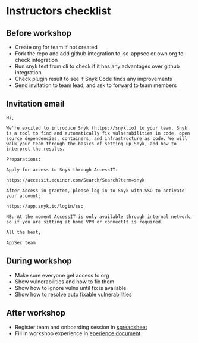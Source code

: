 # Instructors checklist

## Before workshop

- Create org for team if not created
- Fork the repo and add github integration to isc-appsec or own org to check integration
- Run snyk test from cli to check if it has any advantages over github integration
- Check plugin result to see if Snyk Code finds any improvements
- Send invitation to team lead, and ask to forward to team members

## Invitation email
```
Hi,

We're excited to introduce Snyk (https://snyk.io) to your team. Snyk is a tool to find and automatically fix vulnerabilities in code, open source dependencies, containers, and infrastructure as code. We will walk your team through the basics of setting up Snyk, and how to interpret the results.

Preparations:

Apply for access to Snyk through AccessIT:

https://accessit.equinor.com/Search/Search?term=snyk

After Access in granted, please log in to Snyk with SSO to activate your account:

https://app.snyk.io/login/sso

NB: At the moment AccessIT is only available through internal network, so if you are sitting at home VPN or connectIt is required.

All the best,

AppSec team
```

## During workshop
- Make sure everyone get access to org
- Show vulnerabilities and how to fix them
- Show how to ignore vulns until fix is available
- Show how to resolve auto fixable vulnerabilities

## After workshop
- Register team and onboarding session in [spreadsheet](https://statoilsrm.sharepoint.com/:x:/r/sites/ISCAppSec/Shared%20Documents/General/Snyk%20adoption/Onboarding%20sessions.xlsx?d=w3316d62130554a1ca6b9f7db08ca50d2&csf=1&web=1&e=bsg2fv)
- Fill in workshop experience in [eperience document](https://statoilsrm.sharepoint.com/:w:/r/sites/ISCAppSec/Shared%20Documents/General/Snyk%20adoption/Workshop%20experience.docx?d=wf85532313c6a493a9ff1d2030a6e58f0&csf=1&web=1&e=cKaJAr)
